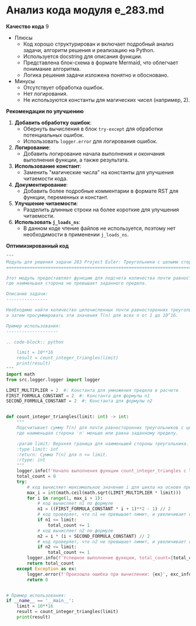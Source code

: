 # Анализ кода модуля e_283.md

**Качество кода**
9
-  Плюсы
    - Код хорошо структурирован и включает подробный анализ задачи, алгоритм решения и реализацию на Python.
    -  Используется docstring для описания функции.
    -  Представлена блок-схема в формате Mermaid, что облегчает понимание алгоритма.
    -  Логика решения задачи изложена понятно и обосновано.
-  Минусы
    -  Отсутствует обработка ошибок.
    -  Нет логирования.
    -  Не используются константы для магических чисел (например, 2).

**Рекомендации по улучшению**

1. **Добавить обработку ошибок**:
   -   Обернуть вычисления в блок `try-except` для обработки потенциальных ошибок.
   -   Использовать `logger.error` для логирования ошибок.
2. **Логирование**:
    - Добавить логирование начала выполнения и окончания выполнения функции, а также результата.
3. **Использование констант**:
    - Заменить "магические числа" на константы для улучшения читаемости кода.
4. **Документирование**:
    - Добавить более подробные комментарии в формате RST для функции, переменных и констант.
5. **Улучшение читаемости**:
    - Разделить длинные строки на более короткие для улучшения читаемости.
6. **Использовать `j_loads_ns`**:
    -  В данном коде чтение файлов не используется, поэтому нет необходимости в применении `j_loads_ns`.

**Оптимизированный код**

```python
"""
Модуль для решения задачи 283 Project Euler: Треугольники с целыми сторонами и целыми площадями
=========================================================================================

Этот модуль предоставляет функцию для подсчета количества почти равносторонних треугольников с целыми сторонами и целой площадью,
где наименьшая сторона не превышает заданного предела.

Описание задачи:
----------------

Необходимо найти количество целочисленных почти равносторонних треугольников T(n) для заданной наименьшей стороны n,
а затем просуммировать эти значения T(n) для всех n от 1 до 10^16.

Пример использования:
--------------------

.. code-block:: python

    limit = 10**16
    result = count_integer_triangles(limit)
    print(result)
"""
import math
from src.logger.logger import logger

LIMIT_MULTIPLIER = 2  #: Константа для умножения предела в расчете
FIRST_FORMULA_CONSTANT = 2  #: Константа для формулы n1
SECOND_FORMULA_CONSTANT = 2  #: Константа для формулы n2


def count_integer_triangles(limit: int) -> int:
    """
    Подсчитывает сумму T(n) для почти равносторонних треугольников с целочисленной площадью,
    где наименьшая сторона 'n' меньше или равна заданному пределу.

    :param limit: Верхняя граница для наименьшей стороны треугольника.
    :type limit: int
    :return: Сумма T(n) для n <= limit.
    :rtype: int
    """
    logger.info(f'Начало выполнения функции count_integer_triangles с limit={limit}')
    total_count = 0
    try:
        # код вычисляет максимальное значение i для цикла на основе предела
        max_i = int(math.ceil(math.sqrt(LIMIT_MULTIPLIER * limit)))
        for i in range(1, max_i + 1):
            # код вычисляет n1 по формуле
            n1 = ((FIRST_FORMULA_CONSTANT * i + 1)**2 - 1) // 2
            # код проверяет, что n1 не превышает лимит, и увеличивает счетчик, если условие выполнено
            if n1 <= limit:
                total_count += 1
            # код вычисляет n2 по формуле
            n2 = i * (i + SECOND_FORMULA_CONSTANT) // 2
            # код проверяет, что n2 не превышает лимит, и увеличивает счетчик, если условие выполнено
            if n2 <= limit:
                total_count += 1
        logger.info(f'Успешное выполнение функции, total_count={total_count}')
        return total_count
    except Exception as ex:
        logger.error(f'Произошла ошибка при вычислении: {ex}', exc_info=True)
        return 0


# Пример использования:
if __name__ == '__main__':
    limit = 10**16
    result = count_integer_triangles(limit)
    print(result)

```